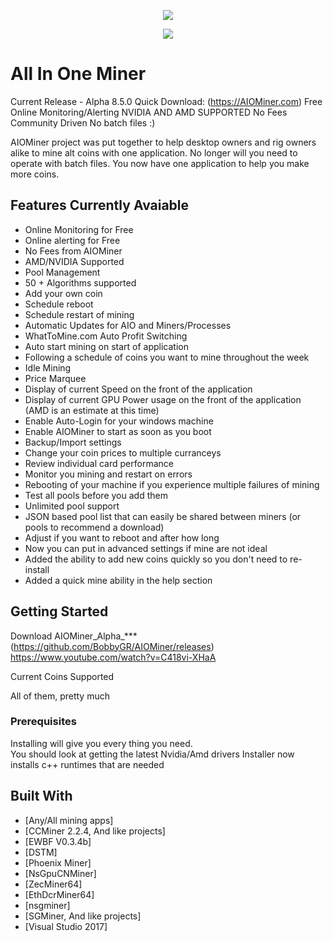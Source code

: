 
<p align="center">
  <img src="http://aiominer.com/images/logo1-transparent.png">
</p>
<p align="center">
  <img src="http://aiominer.com/img/logo/dot1.png">
</p>

# All In One Miner
Current Release - Alpha 8.5.0
Quick Download: (https://AIOMiner.com)
Free Online Monitoring/Alerting
NVIDIA AND AMD SUPPORTED
No Fees
Community Driven
No batch files :)

AIOMiner project was put together to help desktop owners and rig owners alike to mine alt coins with one application.  No longer will you need to operate with batch files.  You now have one application to help you make more coins. 



## Features Currently Avaiable
 - Online Monitoring for Free
 - Online alerting for Free
 - No Fees from AIOMiner
 - AMD/NVIDIA Supported
 - Pool Management
 - 50 + Algorithms supported
 - Add your own coin
 - Schedule reboot
 - Schedule restart of mining
 - Automatic Updates for AIO and Miners/Processes
 - WhatToMine.com Auto Profit Switching 
 - Auto start mining on start of application
 - Following a schedule of coins you want to mine throughout the week
 - Idle Mining
 - Price Marquee
 - Display of current Speed on the front of the application
 - Display of current GPU Power usage on the front of the application (AMD is an estimate at this time)
 - Enable Auto-Login for your windows machine
 - Enable AIOMiner to start as soon as you boot 
 - Backup/Import settings
 - Change your coin prices to multiple curranceys
 - Review individual card performance
 - Monitor you mining and restart on errors
 - Rebooting of your machine if you experience multiple failures of mining
 - Test all pools before you add them
 - Unlimited pool support
 - JSON based pool list that can easily be shared between miners (or pools to recommend a download)
 - Adjust if you want to reboot and after how long
 - Now you can put in advanced settings if mine are not ideal
 - Added the ability to add new coins quickly so you don't need to re-install
 - Added a quick mine ability in the help section

## Getting Started

Download AIOMiner_Alpha_*** (https://github.com/BobbyGR/AIOMiner/releases)
https://www.youtube.com/watch?v=C418vi-XHaA


Current Coins Supported

All of them, pretty much


### Prerequisites

Installing will give you every thing you need.  
You should look at getting the latest Nvidia/Amd drivers
Installer now installs c++ runtimes that are needed

## Built With
* [Any/All mining apps]
* [CCMiner 2.2.4, And like projects]
* [EWBF V0.3.4b]
* [DSTM]
* [Phoenix Miner]
* [NsGpuCNMiner]
* [ZecMiner64]
* [EthDcrMiner64]
* [nsgminer]
* [SGMiner, And like projects]
* [Visual Studio 2017]
